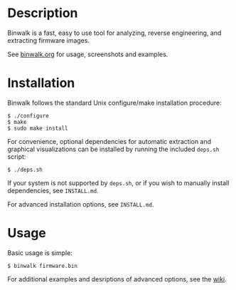 Description
===========

Binwalk is a fast, easy to use tool for analyzing, reverse engineering, and extracting firmware images.

See [binwalk.org](http://binwalk.org) for usage, screenshots and examples.

Installation
============

Binwalk follows the standard Unix configure/make installation procedure:

    $ ./configure
    $ make
    $ sudo make install

For convenience, optional dependencies for automatic extraction and graphical visualizations can be installed by running the included `deps.sh` script:

    $ ./deps.sh

If your system is not supported by `deps.sh`, or if you wish to manually install dependencies, see `INSTALL.md`.

For advanced installation options, see `INSTALL.md`.

Usage
=====

Basic usage is simple:

    $ binwalk firmware.bin

For additional examples and desriptions of advanced options, see the [wiki](http://binwalk.org/binwiki/).
